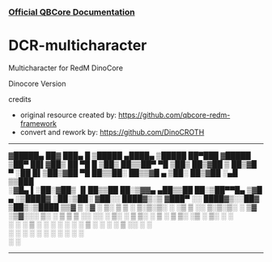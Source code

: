 ### [Official QBCore Documentation](https://qbcore-framework.github.io/qb-docs/)

# DCR-multicharacter
Multicharacter for RedM DinoCore

Dinocore Version
 
credits
- original resource created by: https://github.com/qbcore-redm-framework
- convert and rework by: https://github.com/DinoCROTH

******************************************************************

 ▓█████▄  ██▓ ███▄    █  ▒█████   ▄████▄   ▒█████   ██▀███  ▓█████
 ▒██▀ ██▌▓██▒ ██ ▀█   █ ▒██▒  ██▒▒██▀ ▀█  ▒██▒  ██▒▓██ ▒ ██▒▓█   ▀
 ░██   █▌▒██▒▓██  ▀█ ██▒▒██░  ██▒▒▓█    ▄ ▒██░  ██▒▓██ ░▄█ ▒▒███  
 ░▓█▄   ▌░██░▓██▒  ▐▌██▒▒██   ██░▒▓▓▄ ▄██▒▒██   ██░▒██▀▀█▄  ▒▓█  ▄
 ░▒████▓ ░██░▒██░   ▓██░░ ████▓▒░▒ ▓███▀ ░░ ████▓▒░░██▓ ▒██▒░▒████
  ▒▒▓  ▒ ░▓  ░ ▒░   ▒ ▒ ░ ▒░▒░▒░ ░ ░▒ ▒  ░░ ▒░▒░▒░ ░ ▒▓ ░▒▓░░░ ▒░ 
  ░ ▒  ▒  ▒ ░░ ░░   ░ ▒░  ░ ▒ ▒░   ░  ▒     ░ ▒ ▒░   ░▒ ░ ▒░ ░ ░  
  ░ ░  ░  ▒ ░   ░   ░ ░ ░ ░ ░ ▒  ░        ░ ░ ░ ▒    ░░   ░    ░  
    ░     ░           ░     ░ ░  ░ ░          ░ ░     ░        ░  
  ░                              ░                                
*******************************************************************
